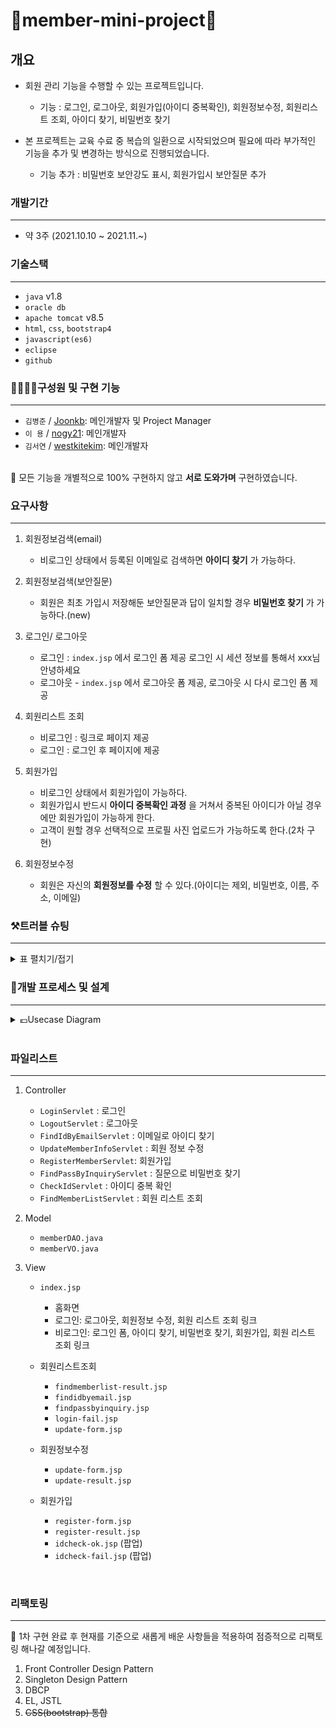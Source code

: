 # 🔆member-mini-project🔆

## 개요
- 회원 관리 기능을 수행할 수 있는 프로젝트입니다.

  - 기능 : 로그인, 로그아웃, 회원가입(아이디 중복확인), 회원정보수정, 회원리스트 조회, 아이디 찾기, 비밀번호 찾기

- 본 프로젝트는 교육 수료 중 복습의 일환으로 시작되었으며 필요에 따라 부가적인 기능을 추가 및 변경하는 방식으로 진행되었습니다.

  - 기능 추가 : 비밀번호 보안강도 표시, 회원가입시 보안질문 추가

### 개발기간
---
- 약 3주 (2021.10.10 ~ 2021.11.~)

### 기술스택
---
- `java` v1.8
- `oracle db`
- `apache tomcat` v8.5
- `html`, `css`, `bootstrap4`
- `javascript(es6)`
- `eclipse`
- `github`

### 👨‍👩‍👦‍👦구성원 및 구현 기능
---
- `김병준` / [Joonkb](https://github.com/Joonkb): 메인개발자 및 Project Manager <br>
- `이 용` / [nogy21](https://github.com/nogy21): 메인개발자 <br>
- `김서연` / [westkitekim](https://github.com/westkitekim): 메인개발자 <br><br>

🌈 모든 기능을 개별적으로 100% 구현하지 않고 __서로 도와가며__ 구현하였습니다.

### 요구사항
---
  1. 회원정보검색(email)
      - 비로그인 상태에서 등록된 이메일로 검색하면 __아이디 찾기__ 가 가능하다.
 
  2. 회원정보검색(보안질문)
      - 회원은 최초 가입시 저장해둔 보안질문과 답이 일치할 경우 __비밀번호 찾기__ 가 가능하다.(new)
      
  3. 로그인/ 로그아웃
      - 로그인 : `index.jsp` 에서 로그인 폼 제공 로그인 시 세션 정보를 통해서 xxx님 안녕하세요
      - 로그아웃 - `index.jsp` 에서 로그아웃 폼 제공, 로그아웃 시 다시 로그인 폼 제공
      
  4. 회원리스트 조회
      - 비로그인 : 링크로 페이지 제공
      - 로그인 : 로그인 후 페이지에 제공
      
  5. 회원가입
      - 비로그인 상태에서 회원가입이 가능하다.
      - 회원가입시 반드시 __아이디 중복확인 과정__ 을 거쳐서 중복된 아이디가 아닐 경우에만 회원가입이 가능하게 한다.
      - 고객이 원할 경우 선택적으로 프로필 사진 업로드가 가능하도록 한다.(2차 구현)
  
  6. 회원정보수정
      - 회원은 자신의 __회원정보를 수정__ 할 수 있다.(아이디는 제외, 비밀번호, 이름, 주소, 이메일)


### ⚒️트러블 슈팅
---

<details>
<summary>표 펼치기/접기</summary>
<div markdown="1">

| 이슈 내용                                                    | 해결 방안                                                    |
| :----------------------------------------------------------- | :----------------------------------------------------------- |
| `findmemberlist-result.jsp`에서 회원 리스트 정보 중 현재 회원 아이디와 일치하는 아이디가 있는지 확인하는 과정에서 `NullPointerException` 발생 | 스트링 타입의 변수를 선언하였기에 `equals()` 메서드를 사용하여 일치 여부 판단을 시도. 그런데 직후 `NullPointerException`이 발생했고, 동등연산자 `==`을 활용하여 비교를 시도하니 정상적인 작동을 확인. 이후 의문이 남아 다시 `equals()` 사용하여 판별하니 정상 작동하여 보다 `==`에서 `equals()`로 재수정|
| 아이디 찾기 기능 구현 중 FindIdServlet에서 `request.setAttribute("memberId", id);` 를 통해서 request 객체에 찾은 id값을 설정해주었고 `response.sendRedirect(path)` 방식을 통해서 `findid-ok`에서 출력을 하였으나 id 값이 정상적으로 출력되지 않음 | 이는 `forward` 방식으로 데이터를 `findid-ok`로 넘겨야 새로운 `request`, `response`가 아닌 기존의  `request`, `response` 객체를 이용해 설정한 값들을 넘겨 받을 수 있음|
|회원가입폼`member-register.jsp`에서 비밀번호와 비밀번호확인 속성값의 일치를 알려주는 `passwordMatch()` function 을 js로 구현하였으나 function을 추가하면 비밀번호 보안강도 `passwordChanged()` 와 일치여부 확인 `passwordMatched()` 모두 작동하지 않는 문제 발생. <br>`passwordMatched()` 을 실행하지 않으면 비밀번호 보안강도는 정상적으로 수행.<br>`passwordMatched()`가 원인인 것을 인지하고 function의 위치도 변경해보았으나 동일 | 원인은 `passwordMatched()` 에`)`가 추가로 작성된 오타의 문제였음을 확인. 오타 수정 후 2개의 function 모두 정상적으로 수행. 절차적으로 코드가 수행되기 때문에 js에서 문제발생 시 전반적인 코드 수행이 안된다는 것을 알게되었음|
  
  
</div>
</details>      

### 📐개발 프로세스 및 설계
---
<details>
<summary>💶Usecase Diagram</summary>
<div markdown="1">

![member-usecase-diagram](https://user-images.githubusercontent.com/88620416/138929408-5bf72317-fd8a-4762-8f78-2fcf084c2db6.png)

</div>
</details>
  
  
  
<br>

### 파일리스트 
---

  1. Controller 

     - `LoginServlet` : 로그인
     - `LogoutServlet` : 로그아웃
     - `FindIdByEmailServlet` : 이메일로 아이디 찾기
     - `UpdateMemberInfoServlet` : 회원 정보 수정
     - `RegisterMemberServlet`: 회원가입
     - `FindPassByInquiryServlet` : 질문으로 비밀번호 찾기
     - `CheckIdServlet` : 아이디 중복 확인
     - `FindMemberListServlet` : 회원 리스트 조회

  2. Model

     - `memberDAO.java`
     - `memberVO.java`

  3. View

     - `index.jsp`
         - 홈화면
         - 로그인: 로그아웃, 회원정보 수정, 회원 리스트 조회  링크
         - 비로그인: 로그인 폼, 아이디 찾기, 비밀번호 찾기, 회원가입, 회원 리스트 조회 링크
     - 회원리스트조회 
         - `findmemberlist-result.jsp`
         - `findidbyemail.jsp`
         - `findpassbyinquiry.jsp`
         - `login-fail.jsp`
         - `update-form.jsp`

     - 회원정보수정 
         - `update-form.jsp`
         - `update-result.jsp`
     
     - 회원가입
         - `register-form.jsp`
         - `register-result.jsp`
         - `idcheck-ok.jsp` (팝업)
         - `idcheck-fail.jsp` (팝업)
<br>

### 리팩토링
--- 
🌈 1차 구현 완료 후 현재를 기준으로 새롭게 배운 사항들을 적용하여 점증적으로 리팩토링 해나갈 예정입니다.

1. Front Controller Design Pattern
2. Singleton Design Pattern
3. DBCP
4. EL, JSTL
5. <s>CSS(bootstrap) 통합<s>









 


